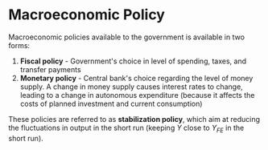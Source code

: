 # Macroeconomic Policy
Macroeconomic policies available to the government is available in two forms:
1. **Fiscal policy** - Government's choice in level of spending, taxes, and transfer payments
2. **Monetary policy** - Central bank's choice regarding the level of money supply. A change in money supply causes interest rates to change, leading to a change in autonomous expenditure (because it affects the costs of planned investment and current consumption)

These policies are referred to as **stabilization policy**, which aim at reducing the fluctuations in output in the short run (keeping $Y$ close to $Y_{FE}$ in the short run).